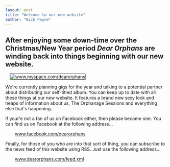 ```yaml
---
layout: post
title: "Welcome to our new website"
author: "Nick Payne"
---
```


## After enjoying some down-time over the Christmas/New Year period <em>Dear Orphans</em> are winding back into things beginning with our new website.

<div class="right" style="margin: 0 0 1em 1em; width: 260px;">
  <p>
    <img style="border: 1px solid #000;" src="{{ site.baseurl }}/images/2010/2/myspace.jpg" alt="www.myspace.com/dearorphans" />
  </p>
</div>

We're currently planning gigs for the year and talking to a potential partner about distributing our self-titled album. You can keep up to date with all these things at our new website. It features a brand new sexy look and heaps of information about us, The Orphanage Sessions and everything else that's happening.


If your'e not a fan of us on Facebook either, then please become one. You can find us on Facebook at the following address...

<p style="padding-left: 30px;"><a title="Dear Orphans on Facebook" href="http://www.facebook.com/dearorphans" target="_blank">www.facebook.com/dearorphans</a></p>

Finally, for those of you who are into that sort of thing, you can subscribe to the news feed of this website using RSS. Just use the following address...

<p style="padding-left: 30px;">
  <a title="Dear Orphans RSS feed" href="{{ site.baseurl }}/feed.xml">www.dearorphans.com/feed.xml</a>
</p>
